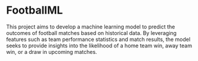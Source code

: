 # FootballML
This project aims to develop a machine learning model to predict the outcomes of football matches based on historical data. By leveraging features such as team performance statistics and match results, the model seeks to provide insights into the likelihood of a home team win, away team win, or a draw in upcoming matches. 
